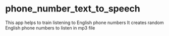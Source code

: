 # phone_number_text_to_speech
This app helps to train listening to English phone numbers 
It creates random English phone numbers to listen in mp3 file

